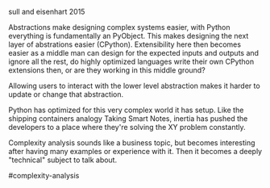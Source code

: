 sull and eisenhart 2015

Abstractions make designing complex systems easier, with Python everything is fundamentally an PyObject.  This makes designing the next layer of abstrations easier (CPython).  Extensibility here then becomes easier as a middle man can design for the expected inputs and outputs and ignore all the rest, do highly optimized languages write their own CPython extensions then, or are they working in this middle ground?

Allowing users to interact with the lower level abstraction makes it harder to update or change that abstraction.


Python has optimized for this very complex world it has setup.  Like the shipping containers analogy Taking Smart Notes, inertia has pushed the developers to a place where they're solving the XY problem constantly.


Complexity analysis sounds like a business topic, but becomes interesting after having many examples or experience with it.  Then it becomes a deeply "technical" subject to talk about.

#complexity-analysis 